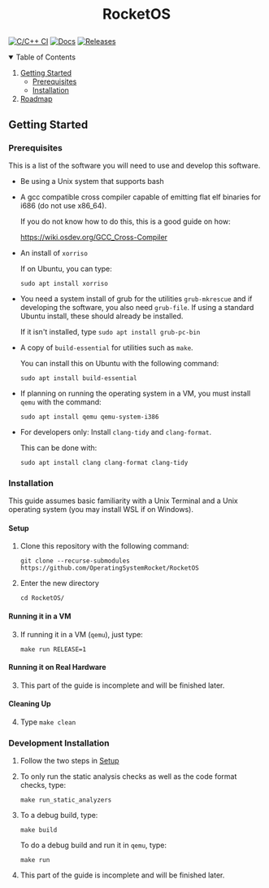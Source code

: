 # <p align="center"> RocketOS </p>

[![C/C++ CI](https://github.com/OperatingSystemRocket/RocketOS/actions/workflows/ci-cd.yml/badge.svg)](https://github.com/OperatingSystemRocket/RocketOS/actions/workflows/ci-cd.yml)
[![Docs](https://readthedocs.org/projects/rocketos/badge/?version=latest)](https://rocketos.readthedocs.io/en/latest/?badge=latest)
[![Releases](https://img.shields.io/github/release-date-pre/OperatingSystemRocket/RocketOS)](https://github.com/OperatingSystemRocket/RocketOS/releases)


<details open="open">
  <summary>Table of Contents</summary>
  <ol>
    <li>
      <a href="#getting-started">Getting Started</a>
      <ul>
        <li><a href="#prerequisites">Prerequisites</a></li>
        <li><a href="#installation">Installation</a></li>
      </ul>
    </li>
    <li><a href="#roadmap">Roadmap</a></li>
  </ol>
</details>

## Getting Started

### Prerequisites

This is a list of the software you will need to use and develop this software.

* Be using a Unix system that supports bash


* A gcc compatible cross compiler capable of emitting flat elf binaries for i686 (do not use x86_64). 
  
    If you do not know how to do this, this is a good guide on how:
    
    https://wiki.osdev.org/GCC_Cross-Compiler


* An install of `xorriso`
  
  If on Ubuntu, you can type:
  
  `sudo apt install xorriso`


* You need a system install of grub for the utilities `grub-mkrescue` and if developing the software, you also need `grub-file`. If using a standard Ubuntu install, these should already be installed.

  If it isn't installed, type `sudo apt install grub-pc-bin`


* A copy of `build-essential` for utilities such as `make`.

  You can install this on Ubuntu with the following command:
  
  `sudo apt install build-essential`


* If planning on running the operating system in a VM, you must install `qemu` with the command:

  `sudo apt install qemu qemu-system-i386`


* For developers only: Install `clang-tidy` and `clang-format`.

    This can be done with:

    `sudo apt install clang clang-format clang-tidy`

### Installation

This guide assumes basic familiarity with a Unix Terminal and a Unix operating system (you may install WSL if on Windows).

#### Setup

1. Clone this repository with the following command:

    `git clone --recurse-submodules https://github.com/OperatingSystemRocket/RocketOS`
  
2. Enter the new directory

    `cd RocketOS/`

#### Running it in a VM

3. If running it in a VM (`qemu`), just type:

    `make run RELEASE=1`

#### Running it on Real Hardware

3. This part of the guide is incomplete and will be finished later.

#### Cleaning Up
4. Type `make clean`


### Development Installation

1. Follow the two steps in <a href="#Setup">Setup</a>

2. To only run the static analysis checks as well as the code format checks, type:

    `make run_static_analyzers`

3. To a debug build, type:

    `make build`

    To do a debug build and run it in `qemu`, type:
   
    `make run`

4. This part of the guide is incomplete and will be finished later.
